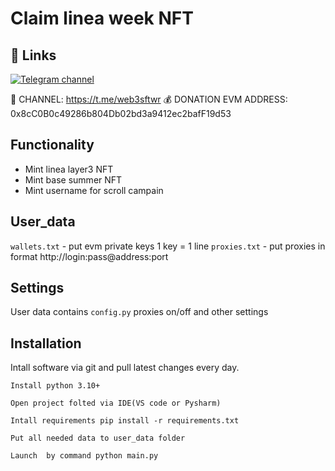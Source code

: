 # Claim linea week NFT

## 🔗 Links
[![Telegram channel](https://img.shields.io/endpoint?url=https://runkit.io/damiankrawczyk/telegram-badge/branches/master?url=https://t.me/web3sftwr)](https://t.me/web3sftwr)

🔔 CHANNEL: https://t.me/web3sftwr
💰 DONATION EVM ADDRESS: 0x8cC0B0c49286b804Db02bd3a9412ec2bafF19d53

## Functionality
- Mint linea layer3 NFT
- Mint base summer NFT
- Mint username for scroll campain

## User_data

`wallets.txt` - put evm private keys 1 key = 1 line
`proxies.txt` - put proxies in format http://login:pass@address:port

## Settings
User data contains `config.py` proxies on/off and other settings

## Installation
Intall software via git and pull latest changes every day.

```
Install python 3.10+

Open project folted via IDE(VS code or Pysharm)

Intall requirements pip install -r requirements.txt

Put all needed data to user_data folder

Launch  by command python main.py
```

